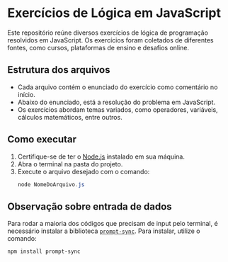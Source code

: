 # Exercícios de Lógica em JavaScript

Este repositório reúne diversos exercícios de lógica de programação resolvidos em JavaScript. Os exercícios foram coletados de diferentes fontes, como cursos, plataformas de ensino e desafios online.

## Estrutura dos arquivos

- Cada arquivo contém o enunciado do exercício como comentário no início.
- Abaixo do enunciado, está a resolução do problema em JavaScript.
- Os exercícios abordam temas variados, como operadores, variáveis, cálculos matemáticos, entre outros.

## Como executar

1. Certifique-se de ter o [Node.js](https://nodejs.org/) instalado em sua máquina.
2. Abra o terminal na pasta do projeto.
3. Execute o arquivo desejado com o comando:
   ```powershell
   node NomeDoArquivo.js
   ```

## Observação sobre entrada de dados

Para rodar a maioria dos códigos que precisam de input pelo terminal, é necessário instalar a biblioteca [`prompt-sync`](https://www.npmjs.com/package/prompt-sync). Para instalar, utilize o comando:

```powershell
npm install prompt-sync
```
